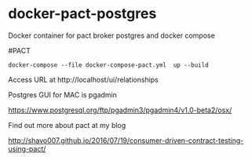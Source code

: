 # docker-pact-postgres
Docker container for pact broker postgres and docker compose

#PACT

```
docker-compose --file docker-compose-pact.yml  up --build
```

Access URL at http://localhost/ui/relationships


Postgres GUI for MAC is pgadmin

https://www.postgresql.org/ftp/pgadmin3/pgadmin4/v1.0-beta2/osx/


Find out more about pact at my blog 

http://shavo007.github.io/2016/07/19/consumer-driven-contract-testing-using-pact/

